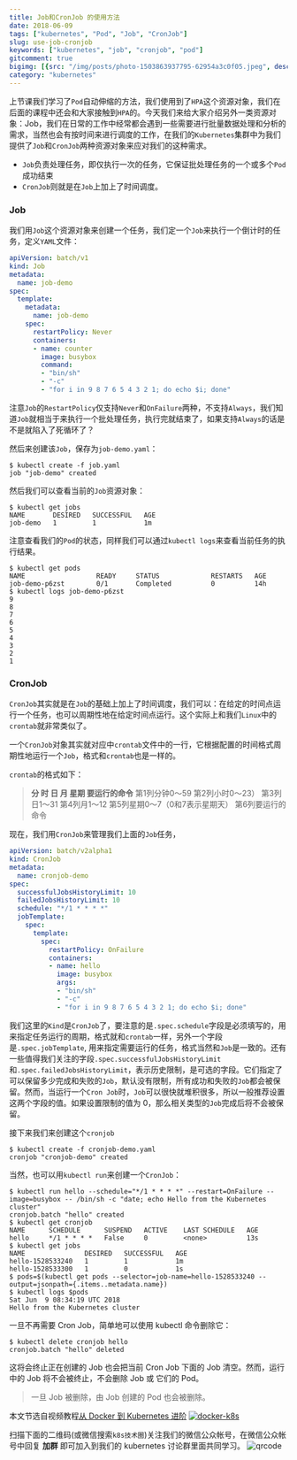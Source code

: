 ```yaml
---
title: Job和CronJob 的使用方法
date: 2018-06-09
tags: ["kubernetes", "Pod", "Job", "CronJob"]
slug: use-job-cronjob
keywords: ["kubernetes", "job", "cronjob", "pod"]
gitcomment: true
bigimg: [{src: "/img/posts/photo-1503863937795-62954a3c0f05.jpeg", desc: "Morning glory"}]
category: "kubernetes"
---
```


上节课我们学习了`Pod`自动伸缩的方法，我们使用到了`HPA`这个资源对象，我们在后面的课程中还会和大家接触到`HPA`的。今天我们来给大家介绍另外一类资源对象：Job，我们在日常的工作中经常都会遇到一些需要进行批量数据处理和分析的需求，当然也会有按时间来进行调度的工作，在我们的`Kubernetes`集群中为我们提供了`Job`和`CronJob`两种资源对象来应对我们的这种需求。

<!--more-->

* `Job`负责处理任务，即仅执行一次的任务，它保证批处理任务的一个或多个`Pod`成功结束
* `CronJob`则就是在`Job`上加上了时间调度。


### Job

我们用`Job`这个资源对象来创建一个任务，我们定一个`Job`来执行一个倒计时的任务，定义`YAML`文件：
```yaml
apiVersion: batch/v1
kind: Job
metadata:
  name: job-demo
spec:
  template:
    metadata:
      name: job-demo
    spec:
      restartPolicy: Never
      containers:
      - name: counter
        image: busybox
        command:
        - "bin/sh"
        - "-c"
        - "for i in 9 8 7 6 5 4 3 2 1; do echo $i; done"
```

注意`Job`的`RestartPolicy`仅支持`Never`和`OnFailure`两种，不支持`Always`，我们知道`Job`就相当于来执行一个批处理任务，执行完就结束了，如果支持`Always`的话是不是就陷入了死循环了？

然后来创建该`Job`，保存为`job-demo.yaml`：
```shell
$ kubectl create -f job.yaml
job "job-demo" created
```

然后我们可以查看当前的`Job`资源对象：
```shell
$ kubectl get jobs
NAME       DESIRED   SUCCESSFUL   AGE
job-demo   1         1            1m
```

注意查看我们的`Pod`的状态，同样我们可以通过`kubectl logs`来查看当前任务的执行结果。
```shell
$ kubectl get pods
NAME                  READY     STATUS             RESTARTS   AGE
job-demo-p6zst        0/1       Completed          0          14h
$ kubectl logs job-demo-p6zst
9
8
7
6
5
4
3
2
1
```

### CronJob

`CronJob`其实就是在`Job`的基础上加上了时间调度，我们可以：在给定的时间点运行一个任务，也可以周期性地在给定时间点运行。这个实际上和我们`Linux`中的`crontab`就非常类似了。

一个`CronJob`对象其实就对应中`crontab`文件中的一行，它根据配置的时间格式周期性地运行一个`Job`，格式和`crontab`也是一样的。

`crontab`的格式如下：

> **分 时 日 月 星期 要运行的命令**
  第1列分钟0～59
  第2列小时0～23）
  第3列日1～31
  第4列月1～12
  第5列星期0～7（0和7表示星期天）
  第6列要运行的命令


现在，我们用`CronJob`来管理我们上面的`Job`任务，

```yaml
apiVersion: batch/v2alpha1
kind: CronJob
metadata:
  name: cronjob-demo
spec:
  successfulJobsHistoryLimit: 10
  failedJobsHistoryLimit: 10
  schedule: "*/1 * * * *"
  jobTemplate:
    spec:
      template:
        spec:
          restartPolicy: OnFailure
          containers:
          - name: hello
            image: busybox
            args:
            - "bin/sh"
            - "-c"
            - "for i in 9 8 7 6 5 4 3 2 1; do echo $i; done"
```

我们这里的`Kind`是`CronJob`了，要注意的是`.spec.schedule`字段是必须填写的，用来指定任务运行的周期，格式就和`crontab`一样，另外一个字段是`.spec.jobTemplate`, 用来指定需要运行的任务，格式当然和`Job`是一致的。还有一些值得我们关注的字段`.spec.successfulJobsHistoryLimit`和`.spec.failedJobsHistoryLimit`，表示历史限制，是可选的字段。它们指定了可以保留多少完成和失败的`Job`，默认没有限制，所有成功和失败的`Job`都会被保留。然而，当运行一个`Cron Job`时，`Job`可以很快就堆积很多，所以一般推荐设置这两个字段的值。如果设置限制的值为 0，那么相关类型的`Job`完成后将不会被保留。

接下来我们来创建这个`cronjob`
```shell
$ kubectl create -f cronjob-demo.yaml
cronjob "cronjob-demo" created
```

当然，也可以用`kubectl run`来创建一个`CronJob`：
```shell
$ kubectl run hello --schedule="*/1 * * * *" --restart=OnFailure --image=busybox -- /bin/sh -c "date; echo Hello from the Kubernetes cluster"
cronjob.batch "hello" created
$ kubectl get cronjob
NAME      SCHEDULE      SUSPEND   ACTIVE    LAST SCHEDULE   AGE
hello     */1 * * * *   False     0         <none>          13s
$ kubectl get jobs
NAME               DESIRED   SUCCESSFUL   AGE
hello-1528533240   1         1            1m
hello-1528533300   1         0            1s
$ pods=$(kubectl get pods --selector=job-name=hello-1528533240 --output=jsonpath={.items..metadata.name})
$ kubectl logs $pods
Sat Jun  9 08:34:19 UTC 2018
Hello from the Kubernetes cluster
```

一旦不再需要 Cron Job，简单地可以使用 kubectl 命令删除它：
```shell
$ kubectl delete cronjob hello
cronjob.batch "hello" deleted
```

这将会终止正在创建的 Job 也会把当前 Cron Job 下面的 Job 清空。然而，运行中的 Job 将不会被终止，不会删除 Job 或 它们的 Pod。

> 一旦 Job 被删除，由 Job 创建的 Pod 也会被删除。


本文节选自视频教程[从 Docker 到 Kubernetes 进阶](https://www.haimaxy.com/course/6n8xd6/)
[![docker-k8s](/img/posts/docker-k8s.png)](https://www.haimaxy.com/course/6n8xd6/)

扫描下面的二维码(或微信搜索`k8s技术圈`)关注我们的微信公众帐号，在微信公众帐号中回复 **加群** 即可加入到我们的 kubernetes 讨论群里面共同学习。
![qrcode](/img/posts/qrcode_for_gh_d6dd87b6ceb4_430.jpg)

